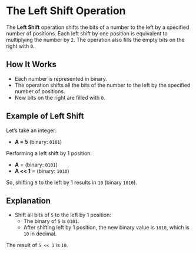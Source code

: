# The Left Shift Operation

The **Left Shift** operation shifts the bits of a number to the left by a specified number of positions. Each left shift by one position is equivalent to multiplying the number by `2`. The operation also fills the empty bits on the right with `0`.

## How It Works

- Each number is represented in binary.
- The operation shifts all the bits of the number to the left by the specified number of positions.
- New bits on the right are filled with `0`.

## Example of Left Shift

Let’s take an integer:

- **A = 5** (binary: `0101`)

Performing a left shift by 1 position:

- **A** = (binary: `0101`)
- **A << 1** = (binary: `1010`)

So, shifting `5` to the left by 1 results in `10` (binary `1010`).

## Explanation

- Shift all bits of `5` to the left by 1 position:
  - The binary of `5` is `0101`.
  - After shifting left by 1 position, the new binary value is `1010`, which is `10` in decimal.

The result of `5 << 1` is `10`.
